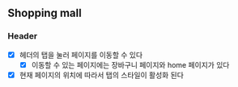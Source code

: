 ## Shopping mall

### Header

- [x] 헤더의 탭을 눌러 페이지를 이동할 수 있다
  - [x] 이동할 수 있는 페이지에는 장바구니 페이지와 home 페이지가 있다
- [x] 현재 페이지의 위치에 따라서 탭의 스타일이 활성화 된다
